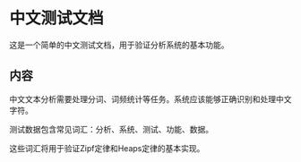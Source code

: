 # 中文测试文档

这是一个简单的中文测试文档，用于验证分析系统的基本功能。

## 内容

中文文本分析需要处理分词、词频统计等任务。系统应该能够正确识别和处理中文字符。

测试数据包含常见词汇：分析、系统、测试、功能、数据。

这些词汇将用于验证Zipf定律和Heaps定律的基本实现。